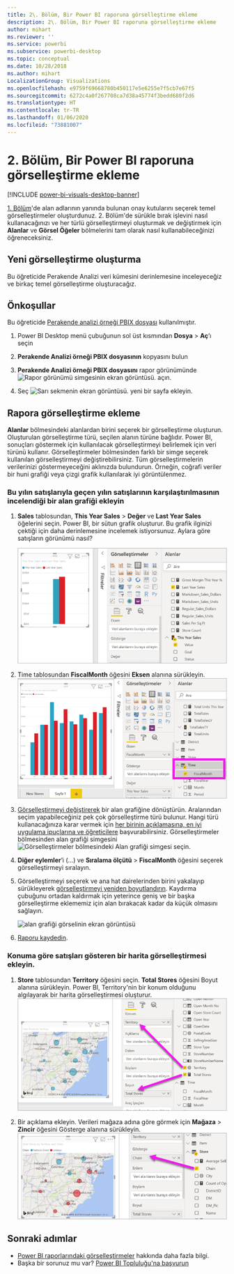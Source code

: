```yaml
---
title: 2\. Bölüm, Bir Power BI raporuna görselleştirme ekleme
description: 2\. Bölüm, Bir Power BI raporuna görselleştirme ekleme
author: mihart
ms.reviewer: ''
ms.service: powerbi
ms.subservice: powerbi-desktop
ms.topic: conceptual
ms.date: 10/28/2018
ms.author: mihart
LocalizationGroup: Visualizations
ms.openlocfilehash: e9759f69668780b450117e5e6255e7f5cb7e67f5
ms.sourcegitcommit: 6272c4a0f267708ca7d38a45774f3bedd680f2d6
ms.translationtype: HT
ms.contentlocale: tr-TR
ms.lasthandoff: 01/06/2020
ms.locfileid: "73881007"
---
```

# <a name="part-2-add-visualizations-to-a-power-bi-report"></a>2\. Bölüm, Bir Power BI raporuna görselleştirme ekleme

[!INCLUDE [power-bi-visuals-desktop-banner](../includes/power-bi-visuals-desktop-banner.md)]

[1. Bölüm](power-bi-report-add-visualizations-i.md)'de alan adlarının yanında bulunan onay kutularını seçerek temel görselleştirmeler oluşturdunuz.  2\. Bölüm'de sürükle bırak işlevini nasıl kullanacağınızı ve her türlü görselleştirmeyi oluşturmak ve değiştirmek için **Alanlar** ve **Görsel Öğeler** bölmelerini tam olarak nasıl kullanabileceğinizi öğreneceksiniz.


## <a name="create-a-new-visualization"></a>Yeni görselleştirme oluşturma
Bu öğreticide Perakende Analizi veri kümesini derinlemesine inceleyeceğiz ve birkaç temel görselleştirme oluşturacağız.

## <a name="prerequisites"></a>Önkoşullar

Bu öğreticide [Perakende analizi örneği PBIX dosyası](https://download.microsoft.com/download/9/6/D/96DDC2FF-2568-491D-AAFA-AFDD6F763AE3/Retail%20Analysis%20Sample%20PBIX.pbix) kullanılmıştır.

1. Power BI Desktop menü çubuğunun sol üst kısmından **Dosya** > **Aç**’ı seçin
   
2. **Perakende Analizi örneği PBIX dosyasının** kopyasını bulun

1. **Perakende Analizi örneği PBIX dosyasını** rapor görünümünde ![Rapor görünümü simgesinin ekran görüntüsü.](media/power-bi-visualization-kpi/power-bi-report-view.png) açın.

1. Seç ![Sarı sekmenin ekran görüntüsü.](media/power-bi-visualization-kpi/power-bi-yellow-tab.png) yeni bir sayfa ekleyin.

## <a name="add-visualizations-to-the-report"></a>Rapora görselleştirme ekleme

**Alanlar** bölmesindeki alanlardan birini seçerek bir görselleştirme oluşturun. Oluşturulan görselleştirme türü, seçilen alanın türüne bağlıdır. Power BI, sonuçları göstermek için kullanılacak görselleştirmeyi belirlemek için veri türünü kullanır. Görselleştirmeler bölmesinden farklı bir simge seçerek kullanılan görselleştirmeyi değiştirebilirsiniz. Tüm görselleştirmelerin verilerinizi göstermeyeceğini aklınızda bulundurun. Örneğin, coğrafi veriler bir huni grafiği veya çizgi grafik kullanılarak iyi görüntülenmez. 


### <a name="add-an-area-chart-that-looks-at-this-years-sales-compared-to-last-year"></a>Bu yılın satışlarıyla geçen yılın satışlarının karşılaştırılmasının incelendiği bir alan grafiği ekleyin

1. **Sales** tablosundan, **This Year Sales** > **Değer** ve **Last Year Sales** öğelerini seçin. Power BI, bir sütun grafik oluşturur.  Bu grafik ilginizi çektiği için daha derinlemesine incelemek istiyorsunuz. Aylara göre satışların görünümü nasıl?  
   
   ![Sütun grafiğini gösteren ekran görüntüsü](media/power-bi-report-add-visualizations-ii/power-bi-start.png)

2. Time tablosundan **FiscalMonth** öğesini **Eksen** alanına sürükleyin.  
   ![Eksen olarak FiscalMonth ile sütun grafiğini gösteren ekran görüntüsü](media/power-bi-report-add-visualizations-ii/power-bi-fiscalmonth.png)

3. [Görselleştirmeyi değiştirerek](power-bi-report-change-visualization-type.md) bir alan grafiğine dönüştürün.  Aralarından seçim yapabileceğiniz pek çok görselleştirme türü bulunur. Hangi türü kullanacağınıza karar vermek için [her birinin açıklamasına, en iyi uygulama ipuçlarına ve öğreticilere](power-bi-visualization-types-for-reports-and-q-and-a.md) başvurabilirsiniz. Görselleştirmeler bölmesinden alan grafiği simgesini ![Görselleştirmeler bölmesindeki Alan grafiği simgesi](media/power-bi-report-add-visualizations-ii/power-bi-area-chart.png) seçin.

4. **Diğer eylemler**’i (...) ve **Sıralama ölçütü** >  **FiscalMonth** öğesini seçerek görselleştirmeyi sıralayın.

5. Görselleştirmeyi seçerek ve ana hat dairelerinden birini yakalayıp sürükleyerek [görselleştirmeyi yeniden boyutlandırın](power-bi-visualization-move-and-resize.md). Kaydırma çubuğunu ortadan kaldırmak için yeterince geniş ve bir başka görselleştirme eklememiz için alan bırakacak kadar da küçük olmasını sağlayın.
   
   ![alan grafiği görselinin ekran görüntüsü](media/power-bi-report-add-visualizations-ii/pbi_part2_7b.png)
6. [Raporu kaydedin](../service-report-save.md).

### <a name="add-a-map-visualization-that-looks-at-sales-by-location"></a>Konuma göre satışları gösteren bir harita görselleştirmesi ekleyin.

1. **Store** tablosundan **Territory** öğesini seçin. **Total Stores** öğesini Boyut alanına sürükleyin. Power BI, Territory'nin bir konum olduğunu algılayarak bir harita görselleştirmesi oluşturur.  
   ![Alan grafiği](media/power-bi-report-add-visualizations-ii/power-bi-map1.png)

2. Bir açıklama ekleyin.  Verileri mağaza adına göre görmek için **Mağaza** > **Zincir** öğesini Gösterge alanına sürükleyin.  
   ![alanlar listesindeki Zincirden Gösterge demetindeki Zincire işaret eden oka sahip rapor tuvali](media/power-bi-report-add-visualizations-ii/power-bi-chain.png)

## <a name="next-steps"></a>Sonraki adımlar
* [Power BI raporlarındaki görselleştirmeler](power-bi-report-visualizations.md) hakkında daha fazla bilgi.  
* Başka bir sorunuz mu var? [Power BI Topluluğu'na başvurun](https://community.powerbi.com/)

